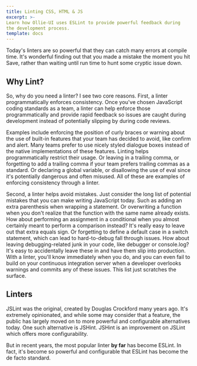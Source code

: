 ```yaml
---
title: Linting CSS, HTML & JS
excerpt: >-
Learn how Ollie-UI uses ESLint to provide powerful feedback during
the development process.
template: docs
---
```


Today's linters are so powerful that they can catch many errors at compile time. It's wonderful finding out that you
made a mistake the moment you hit Save, rather than waiting until run time to hunt some cryptic issue down.

## Why Lint?
So, why do you need a linter? I see two core reasons. First, a linter programmatically enforces consistency. Once you've
chosen JavaScript coding standards as a team, a linter can help enforce those programmatically and provide rapid
feedback so issues are caught during development instead of potentially slipping by during code reviews.

Examples include enforcing the position of curly braces or warning about the use of built-in features that your team has
decided to avoid, like confirm and alert. Many teams prefer to use nicely styled dialogue boxes instead of the native
implementations of these features. Linting helps programmatically restrict their usage. Or leaving in a trailing comma,
or forgetting to add a trailing comma if your team prefers trailing commas as a standard. Or declaring a global
variable, or disallowing the use of eval since it's potentially dangerous and often misused. All of these are examples
of enforcing consistency through a linter.

Second, a linter helps avoid mistakes. Just consider the long list of potential mistakes that you can make writing
JavaScript today. Such as adding an extra parenthesis when wrapping a statement. Or overwriting a function when you
don't realize that the function with the same name already exists. How about performing an assignment in a conditional
when you almost certainly meant to perform a comparison instead? It's really easy to leave out that extra equals sign.
Or forgetting to define a default case in a switch statement, which can lead to hard-to-debug fall through issues. How
about leaving debugging-related junk in your code, like debugger or console.log? It's easy to accidentally leave these
in and have them slip into production. With a linter, you'll know immediately when you do, and you can even fail to
build on your continuous integration server when a developer overlooks warnings and commits any of these issues. This
list just scratches the surface.

## Linters
JSLint was the original, created by Douglas Crockford many years ago. It's extremely opinionated, and while some may
consider that a feature, the public has largely moved on to more powerful and configurable alternatives today. One such
alternative is JSHint. JSHint is an improvement on JSLint which offers more configurability.

But in recent years, the most popular linter **by far** has become ESLint. In fact, it's become so powerful and
configurable that ESLint has become the de facto standard.